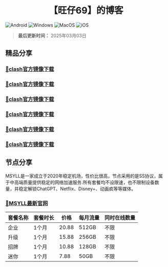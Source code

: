 <h1 align="center">【旺仔69】的博客</h1>

![Android](https://img.shields.io/badge/安卓-Android-brightgreen)
![Windows](https://img.shields.io/badge/微软-Windows-blue)
![MacOS](https://img.shields.io/badge/OS-MacOS-lightgrey)
![iOS](https://img.shields.io/badge/苹果-iOS-red)
> ****最后更新时间：**** 2025年03月03日
## 精品分享
### [🚀clash官方镜像下载](https://github.com/wangzai69/ClashX)
### [🚀clash官方镜像下载](https://github.com/wangzai69/ClashX)
### [🚀clash官方镜像下载](https://github.com/wangzai69/ClashX)
### [🚀clash官方镜像下载](https://github.com/wangzai69/ClashX)
### [🚀clash官方镜像下载](https://github.com/wangzai69/ClashX)
### [🚀clash官方镜像下载](https://github.com/wangzai69/ClashX)


## 节点分享
MSYLL是一家成立于2020年稳定机场，性价比很高，节点采用的是SS协议，属于中高端质量提供稳定的网络加速服务.所有套餐均不设限速，也不限制设备数量，并稳定解锁ChatGPT、Netflix、Disney+、动画疯等等媒体。
### [🚀MSYLL最新官网](https://122677.top)

| 套餐名称 | 套餐时长 | 价格       | 每月流量    | 同时在线数量 |
|--------|---------|------------|------------|------------|
| 企业    | 1个月    |  20.88    | 512GB      |    不限     |
| 升级    | 1个月    |  15.88    | 256GB      |    不限     |
| 招牌    | 1个月    |  10.88    | 128GB      |    不限     |
| 迷你    | 1个月    |  7.88     | 50GB      |    不限     |
<br>
